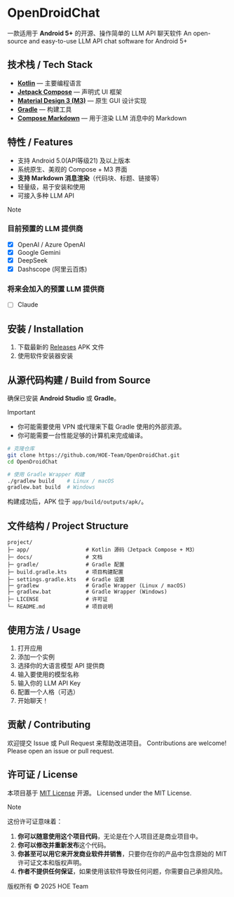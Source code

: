 # OpenDroidChat

一款适用于 **Android 5+** 的开源、操作简单的 LLM API 聊天软件
An open-source and easy-to-use LLM API chat software for Android 5+

## 技术栈 / Tech Stack

* [**Kotlin**](https://kotlinlang.org/) — 主要编程语言
* [**Jetpack Compose**](https://developer.android.com/jetpack/compose) — 声明式 UI 框架
* [**Material Design 3 (M3)**](https://m3.material.io/) — 原生 GUI 设计实现
* [**Gradle**](https://gradle.org/) — 构建工具
* [**Compose Markdown**](https://github.com/jeziellago/compose-markdown) — 用于渲染 LLM 消息中的 Markdown

## 特性 / Features

* 支持 Android 5.0(API等级21) 及以上版本
* 系统原生、美观的 Compose + M3 界面
* **支持 Markdown 消息渲染**（代码块、标题、链接等）
* 轻量级，易于安装和使用
* 可接入多种 LLM API

> [!NOTE]
>
> ### 目前预置的 LLM 提供商
>
> * [x] OpenAI / Azure OpenAI
> * [x] Google Gemini
> * [x] DeepSeek
> * [x] Dashscope (阿里云百炼)
> ### 将来会加入的预置 LLM 提供商
> * [ ] Claude

## 安装 / Installation

1. 下载最新的 [Releases](https://github.com/HOE-Team/OpenDroidChat/releases) APK 文件
2. 使用软件安装器安装

## 从源代码构建 / Build from Source

确保已安装 **Android Studio** 或 **Gradle**。

> [!IMPORTANT]
>
> * 你可能需要使用 VPN 或代理来下载 Gradle 使用的外部资源。
> * 你可能需要一台性能足够的计算机来完成编译。

```bash
# 克隆仓库
git clone https://github.com/HOE-Team/OpenDroidChat.git
cd OpenDroidChat

# 使用 Gradle Wrapper 构建
./gradlew build    # Linux / macOS
gradlew.bat build  # Windows
```

构建成功后，APK 位于 `app/build/outputs/apk/`。

## 文件结构 / Project Structure

```
project/
├─ app/                  # Kotlin 源码（Jetpack Compose + M3）
├─ docs/                 # 文档
├─ gradle/               # Gradle 配置
├─ build.gradle.kts      # 项目构建配置
├─ settings.gradle.kts   # Gradle 设置
├─ gradlew               # Gradle Wrapper (Linux / macOS)
├─ gradlew.bat           # Gradle Wrapper (Windows)
├─ LICENSE               # 许可证
└─ README.md             # 项目说明
```

## 使用方法 / Usage

1. 打开应用
2. 添加一个实例
3. 选择你的大语言模型 API 提供商
4. 输入要使用的模型名称
5. 输入你的 LLM API Key
6. 配置一个人格（可选）
7. 开始聊天！

## 贡献 / Contributing

欢迎提交 Issue 或 Pull Request 来帮助改进项目。
Contributions are welcome! Please open an issue or pull request.

## 许可证 / License

本项目基于 [MIT License](LICENSE) 开源。
Licensed under the MIT License.

> [!NOTE]
> 这份许可证意味着：
>
> 1. **你可以随意使用这个项目代码**，无论是在个人项目还是商业项目中。
> 2. **你可以修改并重新发布**这个代码。
> 3. **你甚至可以用它来开发商业软件并销售**，只要你在你的产品中包含原始的 MIT 许可证文本和版权声明。
> 4. **作者不提供任何保证**，如果使用该软件导致任何问题，你需要自己承担风险。

版权所有 © 2025 HOE Team